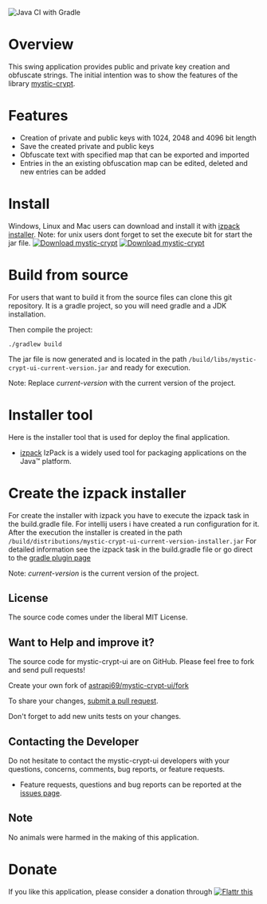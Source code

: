 ![Java CI with Gradle](https://github.com/astrapi69/mystic-crypt-ui/workflows/Java%20CI%20with%20Gradle/badge.svg)
# Overview

This swing application provides public and private key creation and obfuscate strings. The initial intention was to show the features of the library [mystic-crypt](https://github.com/astrapi69/mystic-crypt).

# Features

 * Creation of private and public keys with 1024, 2048 and 4096 bit length
 * Save the created private and public keys
 * Obfuscate text with specified map that can be exported and imported
 * Entries in the an existing obfuscation map can be edited, deleted and new entries can be added 

# Install

Windows, Linux and Mac users can download and install it with 
[izpack installer](https://sourceforge.net/projects/mysticcrypt/files/5.1/installer.jar/download). 
Note: for unix users dont forget to set the execute bit for start the jar file.
[![Download mystic-crypt](https://a.fsdn.com/con/app/sf-download-button)](https://sourceforge.net/projects/mysticcrypt/files/latest/download)
[![Download mystic-crypt](https://img.shields.io/sourceforge/dm/mysticcrypt.svg)](https://sourceforge.net/projects/mysticcrypt/files/latest/download)

# Build from source 

For users that want to build it from the source files can clone this git repository. It is a gradle project, so you will 
need gradle and a JDK installation.

Then compile the project:

```
./gradlew build
```

The jar file is now generated and is located in the path ```/build/libs/mystic-crypt-ui-current-version.jar``` and ready
for execution.

Note: 
Replace *current-version* with the current version of the project.

# Installer tool

Here is the installer tool that is used for deploy the final application.

* [izpack](http://izpack.org/) IzPack is a widely used tool for packaging applications on the Java™ platform.

# Create the izpack installer

For create the installer with izpack you have to execute the izpack task in the build.gradle file. For intellij users
i have created a run configuration for it. After the execution the installer is created in the path 
```/build/distributions/mystic-crypt-ui-current-version-installer.jar```
For detailed information see the izpack task in the build.gradle file or go direct to the 
[gradle plugin page](https://github.com/bmuschko/gradle-izpack-plugin)

Note:
*current-version* is the current version of the project.

## License

The source code comes under the liberal MIT License.

## Want to Help and improve it? ###

The source code for mystic-crypt-ui are on GitHub. Please feel free to fork and send pull requests!

Create your own fork of [astrapi69/mystic-crypt-ui/fork](https://github.com/astrapi69/mystic-crypt-ui/fork)

To share your changes, [submit a pull request](https://github.com/astrapi69/mystic-crypt-ui/pull/new/develop).

Don't forget to add new units tests on your changes.

## Contacting the Developer

Do not hesitate to contact the mystic-crypt-ui developers with your questions, concerns, comments, bug reports, or feature requests.
- Feature requests, questions and bug reports can be reported at the [issues page](https://github.com/astrapi69/mystic-crypt-ui/issues).

## Note

No animals were harmed in the making of this application.

# Donate

If you like this application, please consider a donation through 
<a href="https://flattr.com/submit/auto?fid=r7vp62&url=https%3A%2F%2Fgithub.com%2Flightblueseas%2Fmystic-crypt-ui" target="_blank">
<img src="http://button.flattr.com/flattr-badge-large.png" alt="Flattr this" title="Flattr this" border="0">
</a>
